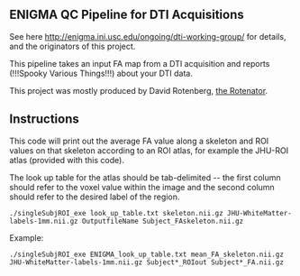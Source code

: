 ENIGMA QC Pipeline for DTI Acquisitions
---------------------------------------

See here http://enigma.ini.usc.edu/ongoing/dti-working-group/ for details, and the originators of this project.

This pipeline takes an input FA map from a DTI acquisition and reports (!!!Spooky Various Things!!!) about your DTI data.

This project was mostly produced by David Rotenberg, [the Rotenator](mailto:david.rotenberg@camh.ca).


Instructions
------------

This code will print out the average FA value along a skeleton and ROI values on that skeleton according to an ROI atlas, for example the JHU-ROI atlas (provided with this code).

The look up table for the atlas should be tab-delimited --  the first column should refer to the voxel value within the image and the second column should refer to the desired label of the region.

    ./singleSubjROI_exe look_up_table.txt skeleton.nii.gz JHU-WhiteMatter-labels-1mm.nii.gz OutputfileName Subject_FAskeleton.nii.gz
	
Example:
 
    ./singleSubjROI_exe ENIGMA_look_up_table.txt mean_FA_skeleton.nii.gz JHU-WhiteMatter-labels-1mm.nii.gz Subject*_ROIout Subject*_FA.nii.gz
